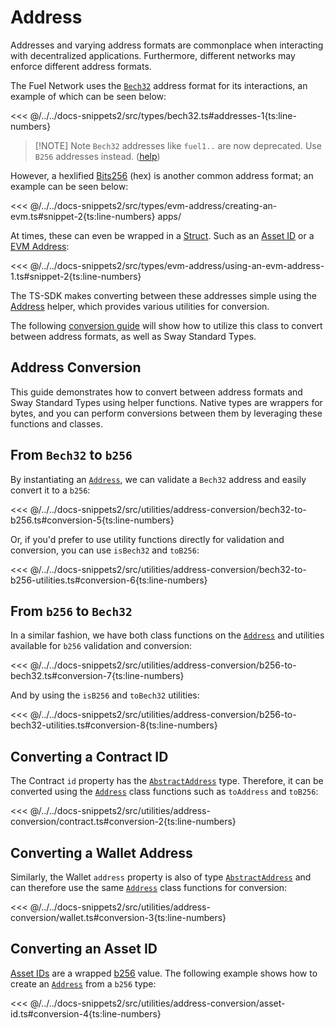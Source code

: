 # Address

Addresses and varying address formats are commonplace when interacting with decentralized applications. Furthermore, different networks may enforce different address formats.

The Fuel Network uses the [`Bech32`](../types/bech32.md) address format for its interactions, an example of which can be seen below:

<<< @/../../docs-snippets2/src/types/bech32.ts#addresses-1{ts:line-numbers}

> [!NOTE] Note
> `Bech32` addresses like `fuel1..` are now deprecated. Use `B256` addresses instead. ([help](https://docs.fuel.network/docs/specs/abi/argument-encoding/#b256))

However, a hexlified [Bits256](../types/bits256.md) (hex) is another common address format; an example can be seen below:

<<< @/../../docs-snippets2/src/types/evm-address/creating-an-evm.ts#snippet-2{ts:line-numbers}
apps/

At times, these can even be wrapped in a [Struct](../types/structs.md). Such as an [Asset ID](../types/asset-id.md) or a [EVM Address](../types/evm-address.md):

<<< @/../../docs-snippets2/src/types/evm-address/using-an-evm-address-1.ts#snippet-2{ts:line-numbers}

The TS-SDK makes converting between these addresses simple using the [Address](../types/address.md) helper, which provides various utilities for conversion.

The following [conversion guide](./address-conversion.md#address-conversion) will show how to utilize this class to convert between address formats, as well as Sway Standard Types.

## Address Conversion

This guide demonstrates how to convert between address formats and Sway Standard Types using helper functions. Native types are wrappers for bytes, and you can perform conversions between them by leveraging these functions and classes.

## From `Bech32` to `b256`

By instantiating an [`Address`](../../api/Address/Address.md), we can validate a `Bech32` address and easily convert it to a `b256`:

<<< @/../../docs-snippets2/src/utilities/address-conversion/bech32-to-b256.ts#conversion-5{ts:line-numbers}

Or, if you'd prefer to use utility functions directly for validation and conversion, you can use `isBech32` and `toB256`:

<<< @/../../docs-snippets2/src/utilities/address-conversion/bech32-to-b256-utilities.ts#conversion-6{ts:line-numbers}

## From `b256` to `Bech32`

In a similar fashion, we have both class functions on the [`Address`](../../api/Address/Address.md) and utilities available for `b256` validation and conversion:

<<< @/../../docs-snippets2/src/utilities/address-conversion/b256-to-bech32.ts#conversion-7{ts:line-numbers}

And by using the `isB256` and `toBech32` utilities:

<<< @/../../docs-snippets2/src/utilities/address-conversion/b256-to-bech32-utilities.ts#conversion-8{ts:line-numbers}

## Converting a Contract ID

The Contract `id` property has the [`AbstractAddress`](../types/address.md#abstractaddress-class) type. Therefore, it can be converted using the [`Address`](../../api/Address/Address.md) class functions such as `toAddress` and `toB256`:

<<< @/../../docs-snippets2/src/utilities/address-conversion/contract.ts#conversion-2{ts:line-numbers}

## Converting a Wallet Address

Similarly, the Wallet `address` property is also of type [`AbstractAddress`](../types/address.md#abstractaddress-class) and can therefore use the same [`Address`](../../api/Address/Address.md) class functions for conversion:

<<< @/../../docs-snippets2/src/utilities/address-conversion/wallet.ts#conversion-3{ts:line-numbers}

## Converting an Asset ID

[Asset IDs](../types/asset-id.md) are a wrapped [b256](../types/bits256.md) value. The following example shows how to create an [`Address`](../../api/Address/Address.md) from a `b256` type:

<<< @/../../docs-snippets2/src/utilities/address-conversion/asset-id.ts#conversion-4{ts:line-numbers}
